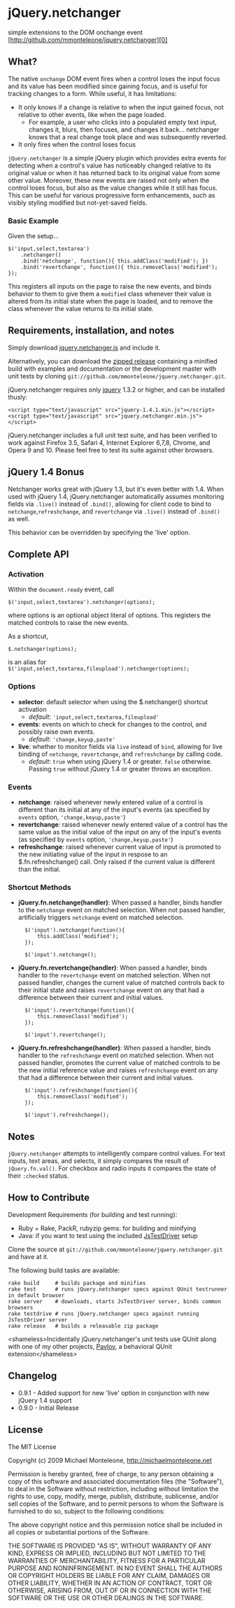 jQuery.netchanger
=================
simple extensions to the DOM onchange event  
[http://github.com/mmonteleone/jquery.netchanger][0]

What?
----

The native `onchange` DOM event fires when a control loses the input focus and its value has been modified since gaining focus, and is useful for tracking changes to a form.  While useful, it has limitations:  

* It only knows if a change is relative to when the input gained focus, not relative to other events, like when the page loaded.
  * For example, a user who clicks into a populated empty text input, changes it, blurs, then focuses, and changes it back... netchanger knows that a real change took place and was subsequently reverted.
* It only fires when the control loses focus

`jQuery.netchanger` is a simple jQuery plugin which provides extra events for detecting when a control's value has noticeably changed relative to its original value or when it has returned back to its original value from some other value.  Moreover, these new events are raised not only when the control loses focus, but also as the value changes while it still has focus.  This can be useful for various progressive form enhancements, such as visibly styling modified but not-yet-saved fields.

### Basic Example

Given the setup...

    $('input,select,textarea')
        .netchanger()
        .bind('netchange', function(){ this.addClass('modified'); })
        .bind('revertchange', function(){ this.removeClass('modified'); });

This registers all inputs on the page to raise the new events, and binds behavior to them to give them a `modified` class whenever their value is altered from its initial state when the page is loaded, and to remove the class whenever the value returns to its initial state.  

Requirements, installation, and notes
-------------------------------------

Simply download [jquery.netchanger.js][7] and include it.  

Alternatively, you can download the [zipped release][8] containing a minified build with examples and documentation or the development master with unit tests by cloning `git://github.com/mmonteleone/jquery.netchanger.git`.

jQuery.netchanger requires only [jquery][3] 1.3.2 or higher, and can be installed thusly:

    <script type="text/javascript" src="jquery-1.4.1.min.js"></script>
    <script type="text/javascript" src="jquery.netchanger.min.js"></script>

jQuery.netchanger includes a full unit test suite, and has been verified to work against Firefox 3.5, Safari 4, Internet Explorer 6,7,8, Chrome, and Opera 9 and 10.  Please feel free to test its suite against other browsers.

jQuery 1.4 Bonus
----------------

Netchanger works great with jQuery 1.3, but it's even better with 1.4.  When used with jQuery 1.4, jQuery.netchanger automatically assumes monitoring fields via `.live()` instead of `.bind()`, allowing for client code to bind to `netchange`,`refreshchange`, and `revertchange` via `.live()` instead of `.bind()` as well.

This behavior can be overridden by specifying the 'live' option.

Complete API
------------

### Activation

Within the `document.ready` event, call

    $('input,select,textarea').netchanger(options);
   
where options is an optional object literal of options.  This registers the matched controls to raise the new events.

As a shortcut,    

    $.netchanger(options);  

is an alias for `$('input,select,textarea,fileupload').netchanger(options);`  

### Options

* **selector**: default selector when using the $.netchanger() shortcut activation
  * *default*: `'input,select,textarea,fileupload'`
* **events**: events on which to check for changes to the control, and possibly raise own events.
  * *default*: `'change,keyup,paste'`
* **live**: whether to monitor fields via `live` instead of `bind`, allowing for live binding of `netchange`, `revertchange`, and `refreshchange` by calling code.  
  * *default*: `true` when using jQuery 1.4 or greater.  `false` otherwise.  Passing `true` without jQuery 1.4 or greater throws an exception.

### Events

* **netchange**:  raised whenever newly entered value of a control is different than its initial at any of the input's events (as specified by `events` option, `'change,keyup,paste'`)
* **revertchange**:  raised whenever newly entered value of a control has the same value as the initial value of the input on any of the input's events (as specified by `events` option, `'change,keyup,paste'`)
* **refreshchange**:  raised whenever current value of input is promoted to the new initiating value of the input in respose to an $.fn.refreshchange() call.  Only raised if the current value is different than the initial.

### Shortcut Methods

* **jQuery.fn.netchange(handler)**:  When passed a handler, binds handler to the `netchange` event on matched selection.  When not passed handler, artificially triggers `netchange` event on matched selection.

        $('input').netchange(function(){
            this.addClass('modified');        
        });
    
        $('input').netchange();

* **jQuery.fn.revertchange(handler)**:  When passed a handler, binds handler to the `revertchange` event on matched selection.  When not passed handler, changes the current value of matched controls back to their initial state and raises `revertchange` event on any that had a difference between their current and initial values.

        $('input').revertchange(function(){
            this.removeClass('modified');        
        });

        $('input').revertchange();

* **jQuery.fn.refreshchange(handler)**:  When passed a handler, binds handler to the `refreshchange` event on matched selection.  When not passed handler, promotes the current value of matched controls to be the new initial reference value and raises `refreshchange` event on any that had a difference between their current and initial values.

        $('input').refreshchange(function(){
            this.removeClass('modified');        
        });

        $('input').refreshchange();
    
Notes
-----

`jQuery.netchanger` attempts to intelligently compare control values.  For text inputs, text areas, and selects, it simply compares the result of `jQuery.fn.val()`.  For checkbox and radio inputs it compares the state of their `:checked` status.

How to Contribute
-----------------

Development Requirements (for building and test running):

* Ruby + Rake, PackR, rubyzip gems: for building and minifying
* Java: if you want to test using the included [JsTestDriver][6] setup

Clone the source at `git://github.com/mmonteleone/jquery.netchanger.git` and have at it.

The following build tasks are available:

    rake build     # builds package and minifies
    rake test      # runs jQuery.netchanger specs against QUnit testrunner in default browser
    rake server    # downloads, starts JsTestDriver server, binds common browsers
    rake testdrive # runs jQuery.netchanger specs against running JsTestDriver server
    rake release   # builds a releasable zip package

&lt;shameless&gt;Incidentally jQuery.netchanger's unit tests use QUnit along with one of my other projects, [Pavlov][4], a behavioral QUnit extension&lt;/shameless&gt;

Changelog
---------

* 0.9.1 - Added support for new 'live' option in conjunction with new jQuery 1.4 support
* 0.9.0 - Initial Release

License
-------

The MIT License

Copyright (c) 2009 Michael Monteleone, http://michaelmonteleone.net

Permission is hereby granted, free of charge, to any person obtaining
a copy of this software and associated documentation files (the
"Software"), to deal in the Software without restriction, including
without limitation the rights to use, copy, modify, merge, publish,
distribute, sublicense, and/or sell copies of the Software, and to
permit persons to whom the Software is furnished to do so, subject to
the following conditions:

The above copyright notice and this permission notice shall be
included in all copies or substantial portions of the Software.

THE SOFTWARE IS PROVIDED "AS IS", WITHOUT WARRANTY OF ANY KIND,
EXPRESS OR IMPLIED, INCLUDING BUT NOT LIMITED TO THE WARRANTIES OF
MERCHANTABILITY, FITNESS FOR A PARTICULAR PURPOSE AND
NONINFRINGEMENT. IN NO EVENT SHALL THE AUTHORS OR COPYRIGHT HOLDERS BE
LIABLE FOR ANY CLAIM, DAMAGES OR OTHER LIABILITY, WHETHER IN AN ACTION
OF CONTRACT, TORT OR OTHERWISE, ARISING FROM, OUT OF OR IN CONNECTION
WITH THE SOFTWARE OR THE USE OR OTHER DEALINGS IN THE SOFTWARE.

[0]: http://github.com/mmonteleone/jquery.netchanger "jQuery.netchanger"
[1]: http://michaelmonteleone.net "Michael Monteleone"
[3]: http://jquery.com "jQuery"
[4]: http://github.com/mmonteleone/pavlov "Pavlov"
[6]: http://code.google.com/p/js-test-driver/ "JsTestDriver"
[7]: http://github.com/mmonteleone/jquery.netchanger/raw/master/jquery.netchanger.js "raw netchanger script"
[8]: http://cloud.github.com/downloads/mmonteleone/jquery.netchanger/jquery.netchanger.zip "jQuery.netchanger Release"
